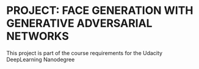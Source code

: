 # PROJECT: FACE GENERATION WITH GENERATIVE ADVERSARIAL NETWORKS

This project is part of the course requirements for the Udacity DeepLearning Nanodegree